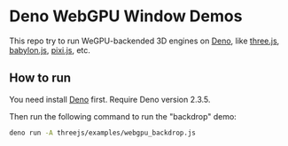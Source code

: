 # Deno WebGPU Window Demos

This repo try to run WeGPU-backended 3D engines on [Deno](https://deno.com), like [three.js](https://threejs.org), [babylon.js](https://www.babylonjs.com), [pixi.js](https://pixijs.com), etc.

## How to run

You need install [Deno](https://deno.com) first. Require Deno version 2.3.5.

Then run the following command to run the "backdrop" demo:

```sh
deno run -A threejs/examples/webgpu_backdrop.js
```
